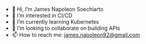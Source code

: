 - 👋 Hi, I’m James Napoleon Soechiarto  
- 👀 I’m interested in CI/CD
- 🌱 I’m currently learning Kubernetes
- 💞️ I’m looking to collaborate on building APIs
- 📫 How to reach me: james.napoleon92@gmail.com

<!---
Clock-head/Clock-head is a ✨ special ✨ repository because its `README.md` (this file) appears on your GitHub profile.
You can click the Preview link to take a look at your changes.
--->
